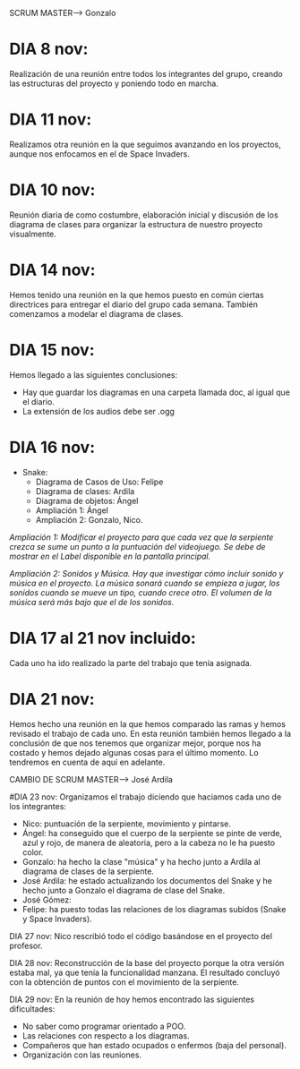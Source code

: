 SCRUM MASTER--> Gonzalo

# DIA 8 nov:
Realización de una reunión entre todos los integrantes del grupo, creando las estructuras del proyecto y poniendo todo en marcha.

# DIA 11 nov:
Realizamos otra reunión en la que seguimos avanzando en los proyectos, aunque nos enfocamos en el de Space Invaders.

# DIA 10 nov:
Reunión diaria de como costumbre, elaboración inicial y discusión de los diagrama de clases para organizar la estructura de nuestro proyecto visualmente.

# DIA 14 nov:
Hemos tenido una reunión en la que hemos puesto en común ciertas directrices para entregar el diario del grupo cada semana. También comenzamos a modelar el diagrama de clases.

# DIA 15 nov:
Hemos llegado a las siguientes conclusiones:
- Hay que guardar los diagramas en una carpeta llamada doc, al igual que el diario.
- La extensión de los audios debe ser .ogg


# DIA 16 nov:

+ Snake:
  + Diagrama de Casos de Uso: Felipe
  + Diagrama de clases: Ardila
  + Diagrama de objetos: Ángel 
  + Ampliación 1: Ángel
  + Ampliación 2: Gonzalo, Nico.

_Ampliación 1: Modificar el proyecto para que cada vez que la serpiente crezca se sume un punto a la puntuación del videojuego. Se debe de mostrar en el Label disponible en la pantalla principal._

_Ampliación 2: Sonidos y Música. Hay que investigar cómo incluir sonido y música en el proyecto. La música sonará cuando se empieza a jugar, los sonidos cuando se mueve un tipo, cuando crece otro. El volumen de la música será más bajo que el de los sonidos._


# DIA 17 al 21 nov incluido:
Cada uno ha ido realizado la parte del trabajo que tenía asignada.

# DIA 21 nov:
Hemos hecho una reunión en la que hemos comparado las ramas y hemos revisado el trabajo de cada uno.
En esta reunión también hemos llegado a la conclusión de que nos tenemos que organizar mejor, porque nos ha costado y hemos dejado algunas cosas para el último momento. Lo tendremos en cuenta de aquí en adelante.

CAMBIO DE SCRUM MASTER--> José Ardila

#DIA 23 nov:
Organizamos el trabajo diciendo que haciamos cada uno de los integrantes:

- Nico: puntuación de la serpiente, movimiento y pintarse.
- Ángel: ha conseguido que el cuerpo de la serpiente se pinte de verde, azul y rojo, de manera de aleatoria, pero a la cabeza no le ha puesto color.
- Gonzalo: ha hecho la clase "música" y ha hecho junto a Ardila al diagrama de clases de la serpiente.
- José Ardila: he estado actualizando los documentos del Snake y he hecho junto a Gonzalo el diagrama de clase del Snake.
- José Gómez: 
- Felipe: ha puesto todas las relaciones de los diagramas subidos (Snake y Space Invaders).

DIA 27 nov:
Nico rescribió todo el código basándose en el proyecto del profesor.

DIA 28 nov:
Reconstrucción de la base del proyecto porque la otra versión estaba mal, ya que tenía la funcionalidad manzana. El resultado concluyó con la obtención de puntos con el movimiento de la serpiente.

DIA 29 nov:
En la reunión de hoy hemos encontrado las siguientes dificultades:
- No saber como programar orientado a POO.
- Las relaciones con respecto a los diagramas.
- Compañeros que han estado ocupados o enfermos (baja del personal).
- Organización con las reuniones.
